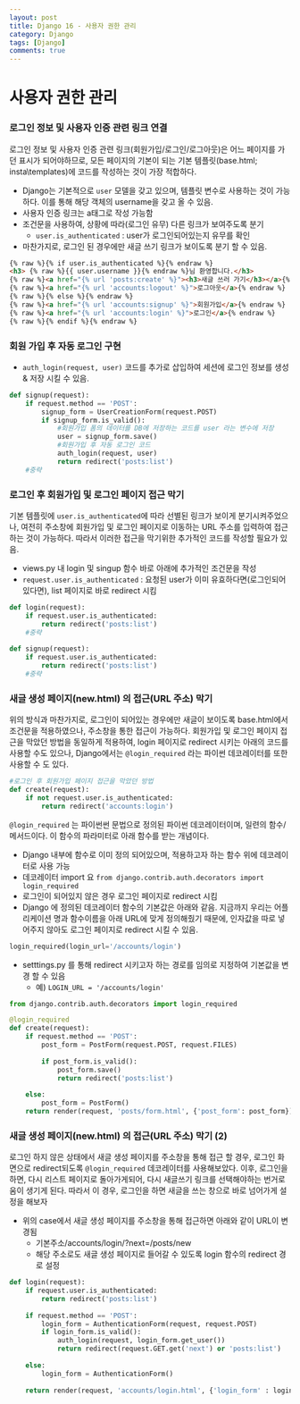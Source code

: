 ```yaml
---
layout: post
title: Django 16 - 사용자 권한 관리
category: Django
tags: [Django]
comments: true
---
```




# 사용자 권한 관리

### 로그인 정보 및 사용자 인증 관련 링크 연결

로그인 정보 및 사용자 인증 관련 링크(회원가입/로그인/로그아웃)은 어느 페이지를 가던 표시가 되어야하므로, 모든 페이지의 기본이 되는 기본 템플릿(base.html; insta\templates)에 코드를 작성하는 것이 가장 적합하다.

- Django는 기본적으로 `user` 모델을 갖고 있으며,  템플릿 변수로 사용하는 것이 가능하다. 이를 통해 해당 객체의 username을 갖고 올 수 있음.
- 사용자 인증 링크는 a태그로 작성 가능함
- 조건문을 사용하여, 상황에 따라(로그인 유무) 다른 링크가 보여주도록 분기 
  - `user.is_authenticated` : user가 로그인되어있는지 유무를 확인
- 마찬가지로, 로그인 된 경우에만 새글 쓰기 링크가 보이도록 분기 할 수 있음.

```html
{% raw %}{% if user.is_authenticated %}{% endraw %}
<h3> {% raw %}{{ user.username }}{% endraw %}님 환영합니다.</h3>
{% raw %}<a href="{% url 'posts:create' %}"><h3>새글 쓰러 가기</h3></a>{% endraw %}
{% raw %}<a href="{% url 'accounts:logout' %}">로그아웃</a>{% endraw %}
{% raw %}{% else %}{% endraw %}
{% raw %}<a href="{% url 'accounts:signup' %}">회원가입</a>{% endraw %}
{% raw %}<a href="{% url 'accounts:login' %}">로그인</a>{% endraw %}
{% raw %}{% endif %}{% endraw %}
```



### 회원 가입 후 자동 로그인 구현

- `auth_login(request, user)`  코드를 추가로 삽입하여 세션에 로그인 정보를 생성 & 저장 시킬 수 있음.

```python
def signup(request):
    if request.method == 'POST':
        signup_form = UserCreationForm(request.POST)
        if signup_form.is_valid():
            #회원가입 폼의 데이터를 DB에 저장하는 코드를 user 라는 변수에 저장
            user = signup_form.save()
            #회원가입 후 자동 로그인 코드
            auth_login(request, user)
            return redirect('posts:list')
    #중략
```



### 로그인 후 회원가입 및 로그인 페이지 접근 막기

기본 템플릿에 `user.is_authenticated`에 따라 선별된 링크가 보이게 분기시켜주었으나, 여전히 주소창에 회원가입 및 로그인 페이지로 이동하는 URL 주소를 입력하여 접근하는 것이 가능하다. 따라서 이러한 접근을 막기위한  추가적인 코드를 작성할 필요가 있음.

- views.py 내 login 및 singup 함수 바로 아래에 추가적인 조건문을 작성
- `request.user.is_authenticated` : 요청된 user가 이미 유효하다면(로그인되어있다면), list 페이지로 바로 redirect 시킴

```python
def login(request):
    if request.user.is_authenticated:
        return redirect('posts:list')
    #중략
    
def signup(request):
    if request.user.is_authenticated:
        return redirect('posts:list')
    #중략
```



### 새글 생성 페이지(new.html) 의 접근(URL 주소) 막기

위의 방식과 마찬가지로,  로그인이 되어있는 경우에만 새글이 보이도록 base.html에서 조건문을 적용하였으나, 주소창을 통한 접근이 가능하다. 회원가입 및 로그인 페이지 접근을 막았던 방법을 동일하게 적용하여, login 페이지로 redirect 시키는 아래의 코드를 사용할 수도 있으나,  Django에서는 `@login_required` 라는 파이썬 데코레이터를 또한 사용할 수 도 있다.

```python
#로그인 후 회원가입 페이지 접근을 막았던 방법
def create(request):
    if not request.user.is_authenticated:
        return redirect('accounts:login')
```

`@login_required` 는 파이썬썬 문법으로 정의된 파이썬 데코레이터이며, 일련의 함수/메서드이다. 이 함수의 파라미터로 아래 함수를 받는 개념이다.

- Django 내부에 함수로 이미 정의 되어있으며, 적용하고자 하는 함수 위에 데코레이터로 사용 가능
- 데코레이터 import 요  `from django.contrib.auth.decorators import login_required`
- 로그인이 되어있지 않은 경우 로그인 페이지로 redirect 시킴
- Django 에 정의된 데코레이터 함수의 기본값은 아래와 같음. 지금까지 우리는 어플리케이션 명과 함수이름을 아래 URL에 맞게 정의해줬기 때문에, 인자값을 따로 넣어주지 않아도 로그인 페이지로 redirect 시킬 수 있음.

```python
login_required(login_url='/accounts/login') 
```

- setttings.py 를 통해 redirect  시키고자 하는 경로를 임의로 지정하여 기본값을 변경 할 수 있음 
  - 예) `LOGIN_URL = '/accounts/login'`

```python
from django.contrib.auth.decorators import login_required

@login_required
def create(request):
    if request.method == 'POST':
        post_form = PostForm(request.POST, request.FILES)
        
        if post_form.is_valid():
            post_form.save()
            return redirect('posts:list')
    
    else:
        post_form = PostForm()
    return render(request, 'posts/form.html', {'post_form': post_form})
```



### 새글 생성 페이지(new.html) 의 접근(URL 주소) 막기 (2)

로그인 하지 않은 상태에서 새글 생성 페이지를 주소창을 통해 접근 할 경우, 로그인 화면으로 redirect되도록 `@login_required` 데코레이터를 사용해보았다. 이후, 로그인을 하면, 다시 리스트 페이지로 돌아가게되어, 다시 새글쓰기 링크를 선택해야하는 번거로움이 생기게 된다. 따라서 이 경우, 로그인을 하면 새글을 쓰는 창으로 바로 넘어가게 설정을 해보자

- 위의 case에서 새글 생성 페이지를 주소창을 통해 접근하면 아래와 같이 URL이 변경됨
  - 기본주소/accounts/login/?next=/posts/new
  - 해당 주소로도 새글 생성 페이지로 들어갈 수 있도록 login 함수의 redirect 경로 설정

```python
def login(request):
    if request.user.is_authenticated:
        return redirect('posts:list')
        
    if request.method == 'POST':
        login_form = AuthenticationForm(request, request.POST)
        if login_form.is_valid():
            auth_login(request, login_form.get_user())
            return redirect(request.GET.get('next') or 'posts:list')
        
    else:
        login_form = AuthenticationForm()
    
    return render(request, 'accounts/login.html', {'login_form' : login_form})
```


